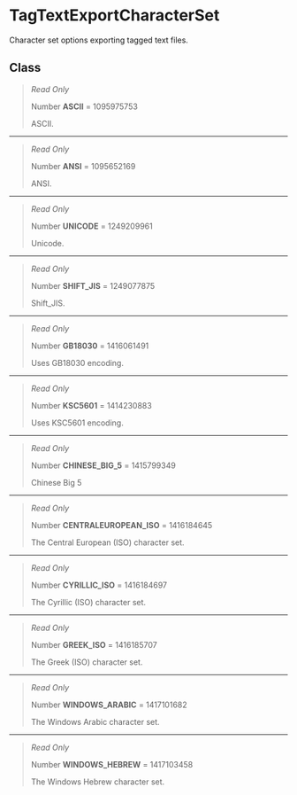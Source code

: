 # TagTextExportCharacterSet
Character set options exporting tagged text files.

## Class
> *Read Only* 
> 
> Number **ASCII** = 1095975753
> 
> ASCII.
*** 
> *Read Only* 
> 
> Number **ANSI** = 1095652169
> 
> ANSI.
*** 
> *Read Only* 
> 
> Number **UNICODE** = 1249209961
> 
> Unicode.
*** 
> *Read Only* 
> 
> Number **SHIFT_JIS** = 1249077875
> 
> Shift_JIS.
*** 
> *Read Only* 
> 
> Number **GB18030** = 1416061491
> 
> Uses GB18030 encoding.
*** 
> *Read Only* 
> 
> Number **KSC5601** = 1414230883
> 
> Uses KSC5601 encoding.
*** 
> *Read Only* 
> 
> Number **CHINESE_BIG_5** = 1415799349
> 
> Chinese Big 5
*** 
> *Read Only* 
> 
> Number **CENTRALEUROPEAN_ISO** = 1416184645
> 
> The Central European (ISO) character set.
*** 
> *Read Only* 
> 
> Number **CYRILLIC_ISO** = 1416184697
> 
> The Cyrillic (ISO) character set.
*** 
> *Read Only* 
> 
> Number **GREEK_ISO** = 1416185707
> 
> The Greek (ISO) character set.
*** 
> *Read Only* 
> 
> Number **WINDOWS_ARABIC** = 1417101682
> 
> The Windows Arabic character set.
*** 
> *Read Only* 
> 
> Number **WINDOWS_HEBREW** = 1417103458
> 
> The Windows Hebrew character set.

